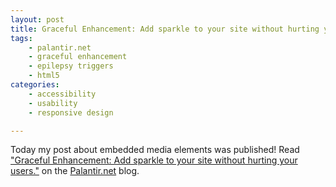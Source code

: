 ```yaml
---
layout: post
title: Graceful Enhancement: Add sparkle to your site without hurting your users.
tags:
    - palantir.net
    - graceful enhancement
    - epilepsy triggers
    - html5
categories:
    - accessibility
    - usability
    - responsive design

---
```

Today my post about embedded media elements was published! Read ["Graceful Enhancement: Add sparkle to your site without hurting your users."][1] on the [Palantir.net][2] blog.

[1]: http://palantir.net/blog/graceful-enhancement-add-sparkle-your-site-without-hurting-your-users
[2]: http://palantir.net/blog/
